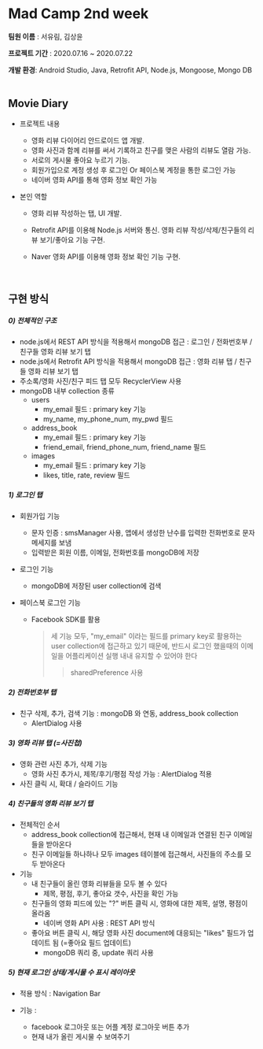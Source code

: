 # Mad Camp 2nd week

**팀원 이름** : 서유림, 김상윤

**프로젝트 기간** : 2020.07.16 ~ 2020.07.22

**개발 환경**: Android Studio, Java, Retrofit API, Node.js, Mongoose, Mongo DB  
<br/>



## Movie Diary

- 프로젝트 내용
  - 영화 리뷰 다이어리 안드로이드 앱 개발.
  - 영화 사진과 함께 리뷰를 써서 기록하고 친구를 맺은 사람의 리뷰도 열람 가능. 
  - 서로의 게시물 좋아요 누르기 기능.
  - 회원가입으로 계정 생성 후 로그인 Or 페이스북 계정을 통한 로그인 가능
  -  네이버 영화 API를 통해 영화 정보 확인 가능  
  

- 본인 역할

  - 영화 리뷰 작성하는 탭, UI 개발.

  - Retrofit API를 이용해 Node.js 서버와 통신. 영화 리뷰 작성/삭제/친구들의 리뷰 보기/좋아요 기능 구현.

  - Naver 영화 API를 이용해 영화 정보 확인 기능 구현.  
  

    
<br/>

## 구현 방식

##### 0) 전체적인 구조

- node.js에서 REST API 방식을 적용해서 mongoDB 접근 : 로그인 / 전화번호부 /  친구들 영화 리뷰 보기 탭
- node.js에서 Retrofit API 방식을 적용해서 mongoDB 접근 : 영화 리뷰 탭 / 친구들 영화 리뷰 보기 탭
- 주소록/영화 사진/친구 피드 탭 모두 RecyclerView 사용
- mongoDB 내부 collection 종류
  - users
    - my_email 필드 : primary key 기능
    - my_name, my_phone_num, my_pwd 필드 
  - address_book
    - my_email 필드 : primary key 기능
    - friend_email, friend_phone_num, friend_name 필드
  - images
    - my_email 필드 : primary key 기능
    - likes, title, rate, review 필드

##### 1) 로그인 탭	

- 회원가입 기능

  - 문자 인증 : smsManager 사용, 앱에서 생성한 난수를 입력한 전화번호로 문자메세지를 보냄
  - 입력받은 회원 이름, 이메일, 전화번호를 mongoDB에 저장

- 로그인 기능 

  - mongoDB에 저장된 user collection에 검색

- 페이스북 로그인 기능

  - Facebook SDK를 활용

    > 세 기능 모두, "my_email" 이라는 필드를 primary key로 활용하는 user collection에 접근하고 있기 때문에, 반드시 로그인 했을때의 이메일을 어플리케이션 실행 내내 유지할 수 있어야 한다
    >
    > 	> sharedPreference 사용	

##### 2) 전화번호부 탭

- 친구 삭제, 추가, 검색 기능 : mongoDB 와 연동, address_book collection
  - AlertDialog 사용

##### 3) 영화 리뷰 탭 (=사진첩)

- 영화 관련 사진 추가, 삭제 기능
  - 영화 사진 추가시, 제목/후기/평점 작성 가능 : AlertDialog 적용
- 사진 클릭 시, 확대 / 슬라이드 기능

##### 4) 친구들의 영화 리뷰 보기 탭

- 전체적인 순서 
  - address_book collection에 접근해서, 현재 내 이메일과 연결된 친구 이메일들을 받아온다
  - 친구 이메일들 하나하나 모두 images 테이블에 접근해서, 사진들의 주소를 모두 받아온다
- 기능
  - 내 친구들이 올린 영화 리뷰들을 모두 볼 수 있다
    - 제목, 평점, 후기, 좋아요 갯수, 사진을 확인 가능
  - 친구들의 영화 피드에 있는 "?" 버튼 클릭 시, 영화에 대한 제목, 설명, 평점이 올라옴
    - 네이버 영화 API 사용 : REST API 방식
  - 좋아요 버튼 클릭 시, 해당 영화 사진 document에 대응되는 "likes" 필드가 업데이트 됨 (=좋아요 필드 업데이트)
    - mongoDB 쿼리 중, update 쿼리 사용

##### 5) 현재 로그인 상태/게시물 수 표시 레이아웃

- 적용 방식 : Navigation Bar 

- 기능 : 

  - facebook 로그아웃 또는 어플 계정 로그아웃 버튼 추가
  - 현재 내가 올린 게시물 수 보여주기
